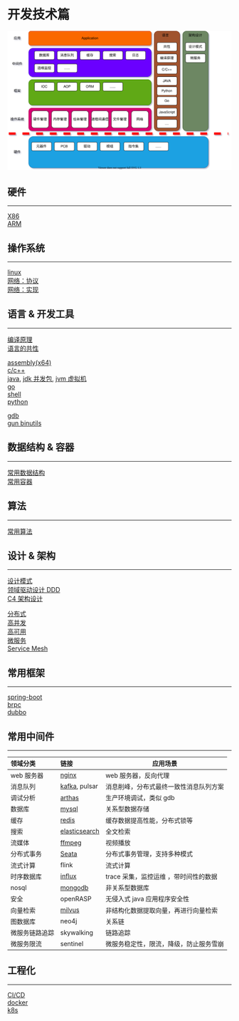 # 开发技术篇

![summary](summary.svg)

## 硬件

---

[X86](hardware/x86.md)  
[ARM](hardware/arm.md)

## 操作系统

---

[linux](os/linux.md)  
[网络：协议](os/network/protocol.md)  
[网络：实现](os/network/implement.md)

<!-- [RT-Thread](os/rtthread.md) -->

## 语言 & 开发工具

---

[编译原理](language/c++/compile.md)  
[语言的共性](language/lang.md)

[assembly(x64)](language/asm/asm.md)  
[c/c++](language/c++/cpp.md)  
[java](language/java/java.md), [jdk 并发包](language/java/juc.md), [jvm 虚拟机](language/java/jvm.md)  
[go](language/go/golang.md)  
[shell](language/shell/shell.md)  
[python](language/python/python.md)

<!-- [javascript](language/javascript.md) -->

[gdb](devtool/gdb.md)  
[gun binutils](devtool/binutils.md)

## 数据结构 & 容器

---

[常用数据结构](datastructure/data_structure.md)  
[常用容器](datastructure/container.md)

## 算法

---

[常用算法](algorithm/algorithm.md)

## 设计 & 架构

---

[设计模式](architecture/designmod.md)  
[领域驱动设计 DDD](architecture/ddd.md)  
[C4 架构设计](architecture/c4_model.md)

[分布式](architecture/distribute.md)  
[高并发](architecture/high_concurency.md)  
[高可用](architecture/high_available.md)  
[微服务](architecture/microservice.md)  
[Service Mesh](architecture/service_mesh.md)

## 常用框架

---

[spring-boot](framework/springboot.md)  
[brpc](framework/brpc.md)  
[dubbo](framework/dubbo.md)

## 常用中间件

---

| 领域分类       | 链接                                         | 应用场景                               |
| :------------- | :------------------------------------------- | -------------------------------------- |
| web 服务器     | [nginx](middleware/nginx.md)                 | web 服务器，反向代理                   |
| 消息队列       | [kafka](middleware/kafka.md), pulsar         | 消息削峰，分布式最终一致性消息队列方案 |
| 调试分析       | [arthas](middleware/arthas.md)               | 生产环境调试，类似 gdb                 |
| 数据库         | [mysql](middleware/mysql.md)                 | 关系型数据存储                         |
| 缓存           | [redis](middleware/redis.md)                 | 缓存数据提高性能，分布式锁等           |
| 搜索           | [elasticsearch](middleware/elasticsearch.md) | 全文检索                               |
| 流媒体         | [ffmpeg](middleware/ffmpeg.md)               | 视频播放                               |
| 分布式事务     | [Seata](middleware/seata.md)                 | 分布式事务管理，支持多种模式           |
| 流式计算       | flink                                        | 流式计算                               |
| 时序数据库     | [influx](middleware/influx.md)               | trace 采集，监控运维 ，带时间性的数据  |
| nosql          | [mongodb](middleware/mongo.md)               | 非关系型数据库                         |
| 安全           | openRASP                                     | 无侵入式 java 应用程序安全性           |
| 向量检索       | [milvus](middleware/milvus.md)               | 非结构化数据提取向量，再进行向量检索   |
| 图数据库       | neo4j                                        | 关系链                                 |
| 微服务链路追踪 | skywalking                                   | 链路追踪                               |
| 微服务限流     | sentinel                                     | 微服务稳定性，限流，降级，防止服务雪崩 |

## 工程化

---

[CI/CD](engineering/cicd.md)  
[docker](middleware/docker.md)  
[k8s](middleware/k8s.md)
